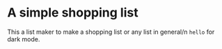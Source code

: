 # A simple shopping list
This a list maker to make a shopping list or any list in general/n
`hello` for dark mode.
